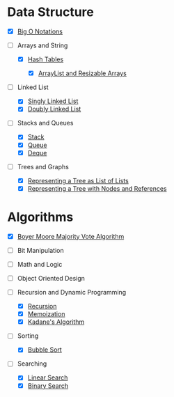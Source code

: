 # Data Structure

- [x] [Big O Notations](Big-O-Notations.py)

- [ ] Arrays and String

  - [x] [Hash Tables](HashTable.py)

    - [x] [ArrayList and Resizable Arrays](Dynamic-Array-Implementation.py)

- [ ] Linked List

    - [x] [Singly Linked List](SinglyLinkedList.py)
    - [x] [Doubly Linked List](DoublyLinkedList.py) 

- [ ] Stacks and Queues

    - [x] [Stack](Stack.py)
    - [x] [Queue](Queue.py)
    - [x] [Deque](Deque.py)

- [ ] Trees and Graphs

    - [x] [Representing a Tree as List of Lists](Representing-a-Tree-as-List-of-Lists.py)
    - [x] [Representing a Tree with Nodes and References](RepresentingTree.py)

# Algorithms

  - [x] [Boyer Moore Majority Vote Algorithm](BoyerMooreVoting.py)

  - [ ] Bit Manipulation

  - [ ] Math and Logic

  - [ ] Object Oriented Design

  - [ ] Recursion and Dynamic Programming

    - [x] [Recursion](Recursion.py)
    - [x] [Memoization](Memoization.py)
    - [x] [Kadane's Algorithm](Kadane's-Algorithm.py)

  - [ ] Sorting

    - [x] [Bubble Sort](BubbleSort.py)

  - [ ] Searching

    - [x] [Linear Search](LinearSearch.py)
    - [x] [Binary Search](BinarySearch.py)